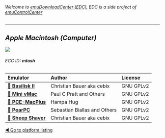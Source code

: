 ###### Welcome to [emuDownloadCenter (EDC)](https://github.com/PhoenixInteractiveNL/emuDownloadCenter/wiki/), EDC is a side project of [emuControlCenter](https://github.com/PhoenixInteractiveNL/emuControlCenter/wiki/)
***
## _Apple Macintosh (Computer)_
![](https://raw.githubusercontent.com/wiki/PhoenixInteractiveNL/emuDownloadCenter/images_platform/ecc_mtosh_teaser.png)
###### ECC ID: **mtosh**

| Emulator   | Author      | License     |
|:-----------|:------------|:------------|
| [:file_folder: **Basilisk II**](https://github.com/PhoenixInteractiveNL/emuDownloadCenter/wiki/Emulator-basiliskii#menu) | Christian Bauer aka cebix | GNU GPLv2 |
| [:file_folder: **Mini vMac**](https://github.com/PhoenixInteractiveNL/emuDownloadCenter/wiki/Emulator-minivmac#menu) | Paul C Pratt and Others | GNU GPLv2 |
| [:file_folder: **PCE-MacPlus**](https://github.com/PhoenixInteractiveNL/emuDownloadCenter/wiki/Emulator-pcemacplus#menu) | Hampa Hug | GNU GPLv2 |
| [:file_folder: **PearPC**](https://github.com/PhoenixInteractiveNL/emuDownloadCenter/wiki/Emulator-pearpc#menu) | Sebastian Biallas and Others | GNU GPLv2 |
| [:file_folder: **Sheep Shaver**](https://github.com/PhoenixInteractiveNL/emuDownloadCenter/wiki/Emulator-sheepshaver#menu) | Christian Bauer aka cebix | GNU GPLv2 |

[:arrow_backward: Go to platform listing](https://github.com/PhoenixInteractiveNL/emuDownloadCenter/wiki/EDC-Platform-List)
